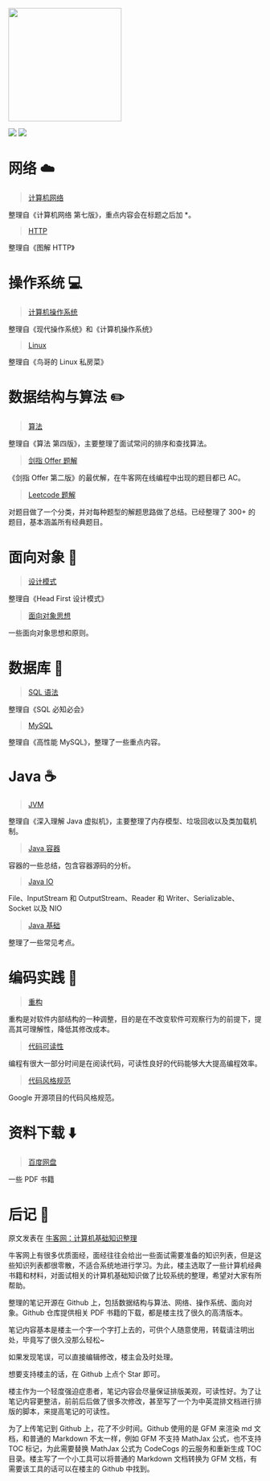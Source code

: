 <br>
<img src="https://github.com/CyC2018/InterviewNotes/blob/master/pics/handbook.png" alt="" width="225"/>
<br>

![](https://img.shields.io/badge/update-every%20day-blue.svg) ![](https://img.shields.io/badge/gitbook-making-lightgrey.svg)

# 网络 :cloud:

> [计算机网络](https://github.com/CyC2018/InnterviewNotes/blob/master/notes/计算机网络.md)

整理自《计算机网络 第七版》，重点内容会在标题之后加 \*。

> [HTTP](https://github.com/CyC2018/InnterviewNotes/blob/master/notes/HTTP.md)

整理自《图解 HTTP》

# 操作系统 :computer:

> [计算机操作系统](https://github.com/CyC2018/InnterviewNotes/blob/master/notes/计算机操作系统.md)

整理自《现代操作系统》和《计算机操作系统》

> [Linux](https://github.com/CyC2018/InnterviewNotes/blob/master/notes/Linux.md)

整理自《鸟哥的 Linux 私房菜》

# 数据结构与算法 :pencil2:

> [算法](https://github.com/CyC2018/InnterviewNotes/blob/master/notes/算法.md)

整理自《算法 第四版》，主要整理了面试常问的排序和查找算法。

> [剑指 Offer 题解](https://github.com/CyC2018/InnterviewNotes/blob/master/notes/剑指%20offer%20题解.md)

《剑指 Offer 第二版》的最优解，在牛客网在线编程中出现的题目都已 AC。

> [Leetcode 题解](https://github.com/CyC2018/InnterviewNotes/blob/master/notes/Leetcode%20题解.md)

对题目做了一个分类，并对每种题型的解题思路做了总结。已经整理了 300+ 的题目，基本涵盖所有经典题目。

# 面向对象 :couple:

> [设计模式](https://github.com/CyC2018/InnterviewNotes/blob/master/notes/设计模式.md)

整理自《Head First 设计模式》

> [面向对象思想](https://github.com/CyC2018/InnterviewNotes/blob/master/notes/面向对象思想.md)

一些面向对象思想和原则。

# 数据库 :floppy_disk:

> [SQL 语法](https://github.com/CyC2018/InnterviewNotes/blob/master/notes/SQL%20语法.md)

整理自《SQL 必知必会》

> [MySQL](https://github.com/CyC2018/InnterviewNotes/blob/master/notes/MySQL.md)

整理自《高性能 MySQL》，整理了一些重点内容。

# Java :coffee:

> [JVM](https://github.com/CyC2018/InnterviewNotes/blob/master/notes/JVM.md)

整理自《深入理解 Java 虚拟机》，主要整理了内存模型、垃圾回收以及类加载机制。

> [Java 容器](https://github.com/CyC2018/InnterviewNotes/blob/master/notes/Java%20容器.md)

容器的一些总结，包含容器源码的分析。

> [Java IO](https://github.com/CyC2018/InnterviewNotes/blob/master/notes/Java%20IO.md)

File、InputStream 和 OutputStream、Reader 和 Writer、Serializable、Socket 以及 NIO

> [Java 基础](https://github.com/CyC2018/InnterviewNotes/blob/master/notes/Java%20基础.md)

整理了一些常见考点。

# 编码实践 :hammer:

> [重构](https://github.com/CyC2018/InnterviewNotes/blob/master/notes/重构.md)

重构是对软件内部结构的一种调整，目的是在不改变软件可观察行为的前提下，提高其可理解性，降低其修改成本。

> [代码可读性](https://github.com/CyC2018/InnterviewNotes/blob/master/notes/代码可读性.md)

编程有很大一部分时间是在阅读代码，可读性良好的代码能够大大提高编程效率。

> [代码风格规范](https://github.com/CyC2018/InnterviewNotes/blob/master/notes/代码风格规范.md)

Google 开源项目的代码风格规范。

# 资料下载 :arrow_down:

> [百度网盘](https://pan.baidu.com/s/1o9oD1s2#list/path=%2F)

一些 PDF 书籍

# 后记 :memo:

原文发表在 [牛客网：计算机基础知识整理](https://www.nowcoder.com/discuss/66985)

牛客网上有很多优质面经，面经往往会给出一些面试需要准备的知识列表，但是这些知识列表都很零散，不适合系统地进行学习。为此，楼主选取了一些计算机经典书籍和材料，对面试相关的计算机基础知识做了比较系统的整理，希望对大家有所帮助。

整理的笔记开源在 Github 上，包括数据结构与算法、网络、操作系统、面向对象。Github 仓库提供相关 PDF 书籍的下载，都是楼主找了很久的高清版本。

笔记内容基本是楼主一个字一个字打上去的，可供个人随意使用，转载请注明出处，毕竟写了很久没那么轻松~

如果发现笔误，可以直接编辑修改，楼主会及时处理。

想要支持楼主的话，在 Github 上点个 Star 即可。

楼主作为一个轻度强迫症患者，笔记内容会尽量保证排版美观，可读性好。为了让笔记内容更整洁，前前后后做了很多次修改，甚至写了一个为中英混排文档进行排版的脚本，来提高笔记的可读性。

为了上传笔记到 Github 上，花了不少时间。Github 使用的是 GFM 来渲染 md 文档，和普通的 Markdown 不太一样，例如 GFM 不支持 MathJax 公式，也不支持 TOC 标记，为此需要替换 MathJax 公式为 CodeCogs 的云服务和重新生成 TOC 目录。楼主写了一个小工具可以将普通的 Markdown 文档转换为 GFM 文档，有需要该工具的话可以在楼主的 Github 中找到。


